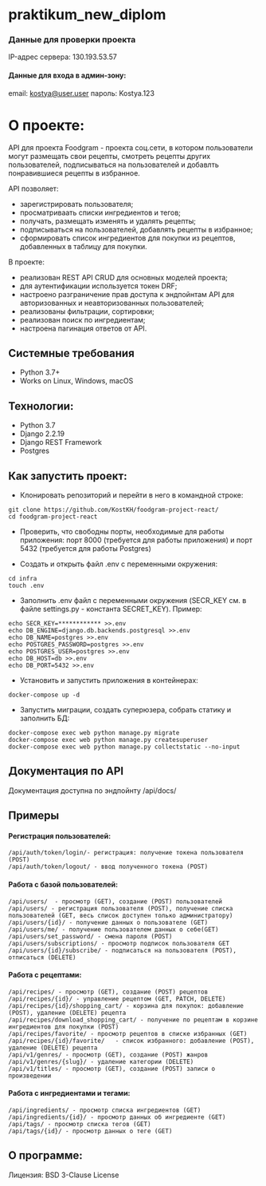 # praktikum_new_diplom

### Данные для проверки проекта

IP-адрес сервера: 130.193.53.57

#### Данные для входа в админ-зону:
email: kostya@user.user
пароль: Kostya.123

# О проекте:

API для проекта Foodgram - проекта соц.сети, в котором пользователи могут размещать свои рецепты, смотреть рецепты других пользователей, подписываться на пользователей и добавлть понравившиеся рецепты в избранное. 

API позволяет: 
- зарегистрировать пользователя;
- просматриваать списки ингредиентов и тегов;
- получать, размещать изменять и удалять рецепты;
- подписываться на пользователей, добавлять рецепты в избранное;
- сформировать список ингредиентов для покупки из рецептов, добавленных в таблицу для покупки.

В проекте:
- реализован REST API CRUD для основных моделей проекта; 
- для аутентификации используется токен DRF;
- настроено разграничение прав доступа к эндпойнтам API для авторизованных и неавторизованных пользователей;
- реализованы фильтрации, сортировки;
- реализован поиск по ингредиентам;
- настроена пагинация ответов от API.

## Системные требования
- Python 3.7+
- Works on Linux, Windows, macOS

## Технологии:
- Python 3.7
- Django 2.2.19
- Django REST Framework
- Postgres

## Как запустить проект:

- Клонировать репозиторий и перейти в него в командной строке:
```
git clone https://github.com/KostKH/foodgram-project-react/
cd foodgram-project-react
```
- Проверить, что свободны порты, необходимые для работы приложения: порт 8000 (требуется для работы приложения) и порт 5432 (требуется для работы  Postgres)

- Cоздать и открыть файл .env с переменными окружения:
```
cd infra
touch .env
```
- Заполнить .env файл с переменными окружения (SECR_KEY см. в файле settings.py - константа SECRET_KEY). Пример:
```
echo SECR_KEY=************ >>.env
echo DB_ENGINE=django.db.backends.postgresql >>.env
echo DB_NAME=postgres >>.env
echo POSTGRES_PASSWORD=postgres >>.env
echo POSTGRES_USER=postgres >>.env
echo DB_HOST=db >>.env
echo DB_PORT=5432 >>.env
```
- Установить и запустить приложения в контейнерах:
```
docker-compose up -d
```
- Запустить миграции, создать суперюзера, собрать статику и заполнить БД:
```
docker-compose exec web python manage.py migrate
docker-compose exec web python manage.py createsuperuser
docker-compose exec web python manage.py collectstatic --no-input
```

## Документация по API
Документация доступна по эндпойнту /api/docs/

## Примеры

#### Регистрация пользователей:
```
/api/auth/token/login/- регистрация: получение токена пользователя (POST)
/api/auth/token/logout/ - ввод полученного токена (POST)
```
#### Работа с базой пользователей:
```
/api/users/  - просмотр (GET), создание (POST) пользователей
/api/users/ - регистрация пользователя (POST), получение списка пользователей (GET, весь список доступен только администратору)
/api/users/{id}/ - получение данных о пользователе (GET)
/api/users/me/ - получение пользователем данных о себе(GET)
/api/users/set_password/ - смена пароля (POST)
/api/users/subscriptions/ - просмотр подписок пользователя GET
/api/users/{id}/subscribe/ - подписаться на пользователя (POST), отписаться (DELETE)

```
#### Работа с рецептами:
```
/api/recipes/ - просмотр (GET), создание (POST) рецептов
/api/recipes/{id}/ - управление рецептом (GET, PATCH, DELETE)
/api/recipes/{id}/shopping_cart/ - корзина для покупок: добавление (POST), удаление (DELETE) рецепта
/api/recipes/download_shopping_cart/ - получение по рецептам в корзине ингредиентов для покупки (POST)
/api/recipes/favorite/ - просмотр рецептов в списке избранных (GET)
/api/recipes/{id}/favorite/   - список избранного: добавление (POST), удаление (DELETE) рецепта
/api/v1/genres/ - просмотр (GET), создание (POST) жанров
/api/v1/genres/{slug}/ - удаление категории (DELETE)
/api/v1/titles/ - просмотр (GET), создание (POST) записи о произведении

```
#### Работа с ингредиентами и тегами:
```
/api/ingredients/ - просмотр списка ингредиентов (GET)
/api/ingredients/{id}/ - просмотр данных об ингредиенте (GET)
/api/tags/ - просмотр списка тегов (GET)
/api/tags/{id}/ - просмотр данных о теге (GET)
```
## О программе:

Лицензия: BSD 3-Clause License
